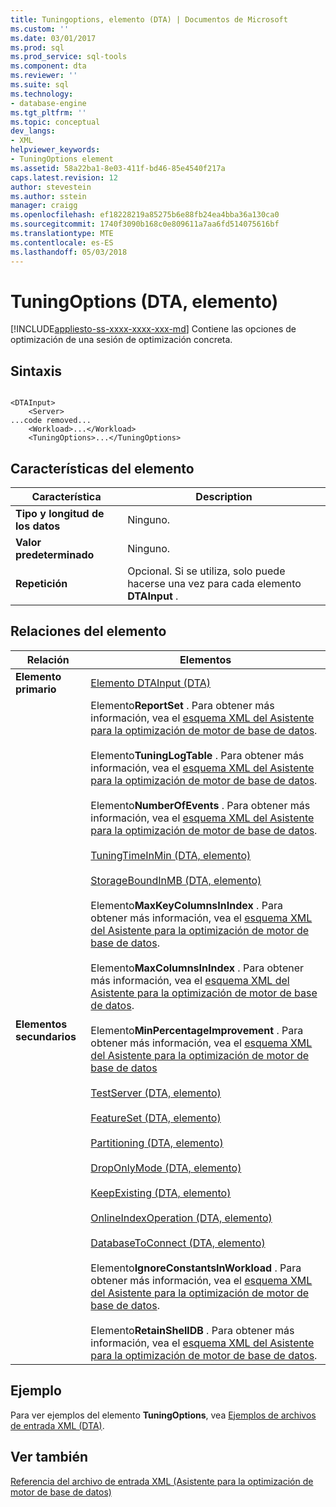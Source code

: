 ```yaml
---
title: Tuningoptions, elemento (DTA) | Documentos de Microsoft
ms.custom: ''
ms.date: 03/01/2017
ms.prod: sql
ms.prod_service: sql-tools
ms.component: dta
ms.reviewer: ''
ms.suite: sql
ms.technology:
- database-engine
ms.tgt_pltfrm: ''
ms.topic: conceptual
dev_langs:
- XML
helpviewer_keywords:
- TuningOptions element
ms.assetid: 58a22ba1-8e03-411f-bd46-85e4540f217a
caps.latest.revision: 12
author: stevestein
ms.author: sstein
manager: craigg
ms.openlocfilehash: ef18228219a85275b6e88fb24ea4bba36a130ca0
ms.sourcegitcommit: 1740f3090b168c0e809611a7aa6fd514075616bf
ms.translationtype: MTE
ms.contentlocale: es-ES
ms.lasthandoff: 05/03/2018
---
```

# <a name="tuningoptions-element-dta"></a>TuningOptions (DTA, elemento)
[!INCLUDE[appliesto-ss-xxxx-xxxx-xxx-md](../../includes/appliesto-ss-xxxx-xxxx-xxx-md.md)]
  Contiene las opciones de optimización de una sesión de optimización concreta.  
  
## <a name="syntax"></a>Sintaxis  
  
```  
  
<DTAInput>  
    <Server>  
...code removed...  
    <Workload>...</Workload>  
    <TuningOptions>...</TuningOptions>  
```  
  
## <a name="element-characteristics"></a>Características del elemento  
  
|Característica|Description|  
|--------------------|-----------------|  
|**Tipo y longitud de los datos**|Ninguno.|  
|**Valor predeterminado**|Ninguno.|  
|**Repetición**|Opcional. Si se utiliza, solo puede hacerse una vez para cada elemento **DTAInput** .|  
  
## <a name="element-relationships"></a>Relaciones del elemento  
  
|Relación|Elementos|  
|------------------|--------------|  
|**Elemento primario**|[Elemento DTAInput &#40;DTA&#41;](../../tools/dta/dtainput-element-dta.md)|  
|**Elementos secundarios**|Elemento**ReportSet** . Para obtener más información, vea el [esquema XML del Asistente para la optimización de motor de base de datos](http://go.microsoft.com/fwlink/?linkid=43100).<br /><br /> Elemento**TuningLogTable** . Para obtener más información, vea el [esquema XML del Asistente para la optimización de motor de base de datos](http://go.microsoft.com/fwlink/?linkid=43100).<br /><br /> Elemento**NumberOfEvents** . Para obtener más información, vea el [esquema XML del Asistente para la optimización de motor de base de datos](http://go.microsoft.com/fwlink/?linkid=43100).<br /><br /> [TuningTimeInMin &#40;DTA, elemento&#41;](../../tools/dta/tuningtimeinmin-element-dta.md)<br /><br /> [StorageBoundInMB &#40;DTA, elemento&#41;](../../tools/dta/storageboundinmb-element-dta.md)<br /><br /> Elemento**MaxKeyColumnsInIndex** . Para obtener más información, vea el [esquema XML del Asistente para la optimización de motor de base de datos](http://go.microsoft.com/fwlink/?linkid=43100).<br /><br /> Elemento**MaxColumnsInIndex** . Para obtener más información, vea el [esquema XML del Asistente para la optimización de motor de base de datos](http://go.microsoft.com/fwlink/?linkid=43100).<br /><br /> Elemento**MinPercentageImprovement** . Para obtener más información, vea el [esquema XML del Asistente para la optimización de motor de base de datos](http://go.microsoft.com/fwlink/?linkid=43100)<br /><br /> [TestServer &#40;DTA, elemento&#41;](../../tools/dta/testserver-element-dta.md)<br /><br /> [FeatureSet &#40;DTA, elemento&#41;](../../tools/dta/featureset-element-dta.md)<br /><br /> [Partitioning &#40;DTA, elemento&#41;](../../tools/dta/partitioning-element-dta.md)<br /><br /> [DropOnlyMode &#40;DTA, elemento&#41;](../../tools/dta/droponlymode-element-dta.md)<br /><br /> [KeepExisting &#40;DTA, elemento&#41;](../../tools/dta/keepexisting-element-dta.md)<br /><br /> [OnlineIndexOperation &#40;DTA, elemento&#41;](../../tools/dta/onlineindexoperation-element-dta.md)<br /><br /> [DatabaseToConnect &#40;DTA, elemento&#41;](../../tools/dta/databasetoconnect-element-dta.md)<br /><br /> Elemento**IgnoreConstantsInWorkload** . Para obtener más información, vea el [esquema XML del Asistente para la optimización de motor de base de datos](http://go.microsoft.com/fwlink/?linkid=43100).<br /><br /> Elemento**RetainShellDB** . Para obtener más información, vea el [esquema XML del Asistente para la optimización de motor de base de datos](http://go.microsoft.com/fwlink/?linkid=43100).|  
  
## <a name="example"></a>Ejemplo  
 Para ver ejemplos del elemento **TuningOptions**, vea [Ejemplos de archivos de entrada XML &#40;DTA&#41;](../../tools/dta/xml-input-file-samples-dta.md).  
  
## <a name="see-also"></a>Ver también  
 [Referencia del archivo de entrada XML &#40;Asistente para la optimización de motor de base de datos&#41;](../../tools/dta/xml-input-file-reference-database-engine-tuning-advisor.md)  
  
  
